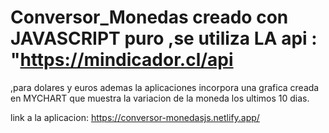 # Conversor_Monedas creado con JAVASCRIPT puro ,se utiliza LA api : "https://mindicador.cl/api 
,para dolares y euros ademas la aplicaciones incorpora una grafica creada en MYCHART que muestra la variacion de la moneda los ultimos 10 dias.

link a la aplicacion:
https://conversor-monedasjs.netlify.app/
